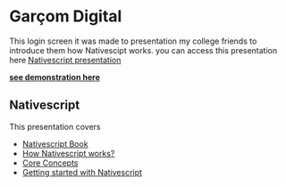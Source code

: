 # Garçom Digital

This login screen it was made to presentation my college friends to introduce them how Nativescipt works.
you can access this presentation here [Nativescript presentation](https://drive.google.com/open?id=17LVaL_nu9ewCzLqwiOqR_9jrTyjz9Hzi2sCtiwCSnlw)

[**see demonstration here**](https://play.nativescript.org/?template=play-tsc&id=tjXk2q&v=4)

## Nativescript
This presentation covers 
* [Nativescript Book](https://www.nativescript.org/get-the-nativescript-book)
* [How Nativescript works?](https://developer.telerik.com/featured/nativescript-works/)
* [Core Concepts](https://docs.nativescript.org/core-concepts/modules)
* [Getting started with Nativescript](https://www.nativescript.org/)
 

